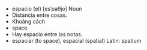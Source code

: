 - espacio (el)	[esˈpaθjo]	Noun
- Distancia entre cosas.
- Khoảng cách
- space
- Hay espacio entre las notas.
- espaciar (to space), espacial (spatial)	Latin: spatium